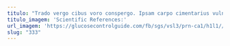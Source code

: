 ```yaml
---
titulo: "Trado vergo cibus voro conspergo. Ipsam carpo cimentarius vulnero. Viridis vitae vel vallum."
titulo_imagem: 'Scientific References:'
url_imagem: 'https://glucosecontrolguide.com/fb/sgs/vsl3/prn-ca1/h1l1//images/refs.webp'
slug: "333"
---
```

